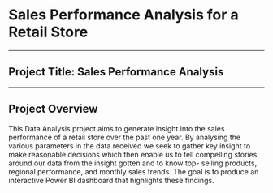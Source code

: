 # Sales Performance Analysis for a Retail Store
---
## Project Title: Sales Performance Analysis
---
## Project Overview
This Data Analysis project aims to generate insight into the sales performance of a retail store over the past
one year. By analysing the various parameters in the data received we seek to gather key insight to make reasonable
decisions which then enable us to tell compelling stories around our data from the insight gotten and to know top-
selling products, regional performance, and monthly sales trends. The goal is to produce an interactive Power BI 
dashboard that highlights these findings.
